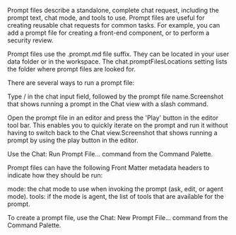 Prompt files describe a standalone, complete chat request, including the prompt text, chat mode, and tools to use. Prompt files are useful for creating reusable chat requests for common tasks. For example, you can add a prompt file for creating a front-end component, or to perform a security review.

Prompt files use the .prompt.md file suffix. They can be located in your user data folder or in the workspace. The chat.promptFilesLocations setting lists the folder where prompt files are looked for.

There are several ways to run a prompt file:

Type / in the chat input field, followed by the prompt file name.Screenshot that shows running a prompt in the Chat view with a slash command.

Open the prompt file in an editor and press the 'Play' button in the editor tool bar. This enables you to quickly iterate on the prompt and run it without having to switch back to the Chat view.Screenshot that shows running a prompt by using the play button in the editor.

Use the Chat: Run Prompt File... command from the Command Palette.



Prompt files can have the following Front Matter metadata headers to indicate how they should be run:

mode: the chat mode to use when invoking the prompt (ask, edit, or agent mode).
tools: if the mode is agent, the list of tools that are available for the prompt.



To create a prompt file, use the Chat: New Prompt File... command from the Command Palette.